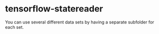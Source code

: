 # tensorflow-statereader

You can use several different data sets by having a separate subfolder for each set. 